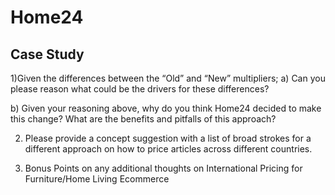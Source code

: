 # Home24
## Case Study
1)Given the differences between the “Old” and “New” multipliers;
a) Can you please reason what could be the drivers for these differences? 



b) Given your reasoning above, why do you think Home24 decided to make this change? What are the benefits and pitfalls of this approach?


2) Please provide a concept suggestion with a list of broad strokes for a different approach on how to price articles across different countries. 


3) Bonus Points on any additional thoughts on International Pricing for Furniture/Home Living Ecommerce
